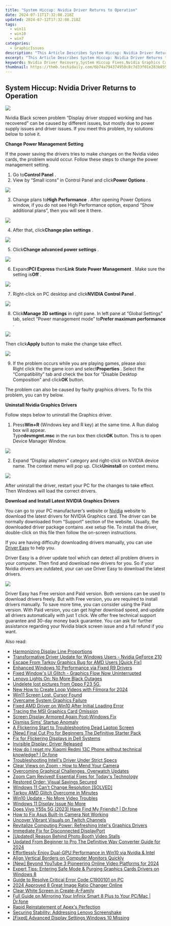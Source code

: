 ```yaml
---
title: "System Hiccup: Nvidia Driver Returns to Operation"
date: 2024-07-11T17:32:08.218Z
updated: 2024-07-12T17:32:08.218Z
tags:
  - win11
  - win10
  - win7
categories:
  - GraphicIssues
description: "This Article Describes System Hiccup: Nvidia Driver Returns to Operation"
excerpt: "This Article Describes System Hiccup: Nvidia Driver Returns to Operation"
keywords: Nvidia Driver Recovery,System Hiccup Fixes,Nvidia Graphics Card Troubleshooting,Driver Rollback for GPUs,Reinstating Graphics Driver Functionality,Nvidia System Stability Fixes,Driver Reset Tips for Graphics Hardware
thumbnail: https://thmb.techidaily.com/6b74a794374950c8c7d33f01e283b8595a0e02efb75345cb412052a7193f6b01.jpg
---
```


## System Hiccup: Nvidia Driver Returns to Operation

![](https://images.drivereasy.com/wp-content/uploads/2016/05/display-driver-stopped-responding-and-has-recovered.jpg)

 Nvidia Black screen problem “Display driver stopped working and has recovered” can be caused by different issues, but mostly due to power supply issues and driver issues. If you meet this problem, try solutions below to solve it.

**Change Power Management Setting**

 If the power saving the drivers tries to make changes on the Nvidia video cards, the problem would occur. Follow these steps to change the power management setting.

 1) Go to**Control Panel** .
 2) View by “Small icons” in Control Panel and click**Power Options** .

![](https://images.drivereasy.com/wp-content/uploads/2016/05/img_573c08bd0f6aa.png)

 3) Change plans to**High Performance** . After opening Power Options window, if you do not see High Performance option, expand “Show additional plans”, then you will see it there.

![](https://images.drivereasy.com/wp-content/uploads/2016/05/img_573c09e3a2aee.png)

 4) After that, click**Change plan settings** .

![](https://images.drivereasy.com/wp-content/uploads/2016/05/img_573c0a4a70cf0.png)

 5) Click**Change advanced power settings** .

![](https://images.drivereasy.com/wp-content/uploads/2016/05/img_573c0ab3594da.png)

 6) Expand**PCI Express** then**Link State Power Management** . Make sure the setting is**Off** .

![](https://images.drivereasy.com/wp-content/uploads/2016/05/img_573c0bc516efb.png)

 7) Right-click on PC desktop and click**NVIDIA Control Panel** .

![](https://images.drivereasy.com/wp-content/uploads/2016/05/img_573c0c35ec296.png)

 8) Click**Manage 3D settings** in right pane. In left pane at “Global Settings” tab, select “Power management mode” to**Prefer maximum performance** .

![](https://images.drivereasy.com/wp-content/uploads/2016/05/img_573c0cc228eef.png)

 Then click**Apply** button to make the change take effect.

![](https://images.drivereasy.com/wp-content/uploads/2016/05/img_573c0fb7ef6a4.png)

 9) If the problem occurs while you are playing games, please also:  
 Right click the the game icon and select**Properties** . Select the “Compatibility” tab and check the box for “Disable Desktop Composition” and click**OK** button.

 The problem can also be caused by faulty graphics drivers. To fix this problem, you can try below.

**Uninstall Nvidia Graphics Drivers**

Follow steps below to uninstall the Graphics driver.

 1) Press**Win+R** (Windows key and R key) at the same time. A Run dialog box will appear.  
 Type**devmgmt.msc** in the run box then click**OK** button. This is to open Device Manager Window.

![](https://images.drivereasy.com/wp-content/uploads/2016/05/img_573c18aa82678.png)

 2) Expand “Display adapters” category and right-click on NVIDIA device name. The context menu will pop up. Click**Uninstall** on context menu.

![](https://images.drivereasy.com/wp-content/uploads/2016/05/img_573c18d4267ba.png)

 After uninstall the driver, restart your PC for the changes to take effect. Then Windows will load the correct drivers.

**Download and Install Latest NVIDIA Graphics Drivers**

 You can go to your PC manufacturer’s website or [Nvidia](https://tools.techidaily.com/drivereasy/download/) website to download the latest drivers for NVIDIA Graphics card. The driver can be normally downloaded from “Support” section of the website. Usually, the downloaded driver package contains .exe setup file. To install the driver, double-click on this file then follow the on-screen instructions.

 If you are having difficulty downloading drivers manually, you can use [Driver Easy](https://tools.techidaily.com/drivereasy/download/) to help you.

 Driver Easy is a driver update tool which can detect all problem drivers in your computer. Then find and download new drivers for you. So if your Nvidia drivers are outdated, your can use Driver Easy to download the latest drivers.

![](https://images.drivereasy.com/wp-content/uploads/2017/04/img_58ef1551ce774.jpg)

 Driver Easy has Free version and Paid version. Both versions can be used to download drivers freely. But with Free version, you are required to install drivers manually. To save more time, you can consider using the Paid version. With Paid version, you can get higher download speed, and update all drivers automatically with just 1 click. We offer free technical support guarantee and 30-day money back guarantee. You can ask for further assistance regarding your Nvidia black screen issue and a full refund if you want.

<ins class="adsbygoogle"
     style="display:block"
     data-ad-format="autorelaxed"
     data-ad-client="ca-pub-7571918770474297"
     data-ad-slot="1223367746"></ins>



<ins class="adsbygoogle"
     style="display:block"
     data-ad-client="ca-pub-7571918770474297"
     data-ad-slot="8358498916"
     data-ad-format="auto"
     data-full-width-responsive="true"></ins>



<span class="atpl-alsoreadstyle">Also read:</span>
<div><ul>
<li><a href="https://graphic-issues.techidaily.com/harmonizing-display-line-proportions/"><u>Harmonizing Display Line Proportions</u></a></li>
<li><a href="https://graphic-issues.techidaily.com/transformative-driver-update-for-windows-users-nvidia-geforce-210/"><u>Transformative Driver Update for Windows Users - Nvidia GeForce 210</u></a></li>
<li><a href="https://graphic-issues.techidaily.com/escape-from-tarkov-graphics-bug-for-amd-users-quick-fix/"><u>Escape From Tarkov Graphics Bug for AMD Users [Quick Fix]</u></a></li>
<li><a href="https://graphic-issues.techidaily.com/enhanced-windows-10-performance-via-fixed-r9-drivers/"><u>Enhanced Windows 10 Performance via Fixed R9 Drivers</u></a></li>
<li><a href="https://graphic-issues.techidaily.com/fixed-windows-ui-glitch-graphics-flow-now-uninterrupted/"><u>Fixed Window's UI Glitch - Graphics Flow Now Uninterrupted</u></a></li>
<li><a href="https://graphic-issues.techidaily.com/lenovo-lights-on-no-more-black-outages/"><u>Lenovo Lights On: No More Black Outages</u></a></li>
<li><a href="https://techidaily.com/undelete-lost-pictures-from-oppo-f23-5g-by-fonelab-android-recover-pictures/"><u>Undelete lost pictures from Oppo F23 5G.</u></a></li>
<li><a href="https://ai-editing-video.techidaily.com/new-how-to-create-loop-videos-with-filmora-for-2024/"><u>New How to Create Loop Videos with Filmora for 2024</u></a></li>
<li><a href="https://graphic-issues.techidaily.com/win11-screen-lost-cursor-found/"><u>Win11 Screen Lost, Cursor Found</u></a></li>
<li><a href="https://graphic-issues.techidaily.com/overcame-system-graphics-failure/"><u>Overcame System Graphics Failure</u></a></li>
<li><a href="https://graphic-issues.techidaily.com/fixed-amd-driver-on-win10-after-initial-loading-error/"><u>Fixed AMD Driver on Win10 After Initial Loading Error</u></a></li>
<li><a href="https://graphic-issues.techidaily.com/tracing-the-msi-graphics-card-omission/"><u>Tracing the MSI Graphics Card Omission</u></a></li>
<li><a href="https://graphic-issues.techidaily.com/screen-display-armored-again-post-windows-fix/"><u>Screen Display Armored Again Post-Windows Fix</u></a></li>
<li><a href="https://graphic-issues.techidaily.com/dismiss-sims-startup-anomaly/"><u>Dismiss Sims' Startup Anomaly</u></a></li>
<li><a href="https://graphic-issues.techidaily.com/a-flickering-start-to-troubleshooting-dead-laptop-screen/"><u>A Flickering Start to Troubleshooting Dead Laptop Screen</u></a></li>
<li><a href="https://some-techniques.techidaily.com/new-final-cut-pro-for-beginners-the-definitive-starter-pack/"><u>[New] Final Cut Pro for Beginners  The Definitive Starter Pack</u></a></li>
<li><a href="https://graphic-issues.techidaily.com/fix-for-flickering-displays-in-dell-systems/"><u>Fix for Flickering Displays in Dell Systems</u></a></li>
<li><a href="https://graphic-issues.techidaily.com/invisible-display-driver-released/"><u>Invisible Display: Driver Released</u></a></li>
<li><a href="https://techidaily.com/how-do-i-reset-my-xiaomi-redmi-13c-phone-without-technical-knowledge-drfone-by-drfone-reset-android-reset-android/"><u>How do I reset my Xiaomi Redmi 13C Phone without technical knowledge? | Dr.fone</u></a></li>
<li><a href="https://graphic-issues.techidaily.com/troubleshooting-intells-driver-under-strict-specs/"><u>Troubleshooting Intell's Driver Under Strict Specs</u></a></li>
<li><a href="https://graphic-issues.techidaily.com/clear-views-on-zoom-how-to-mend-your-camera/"><u>Clear Views on Zoom - How to Mend Your Camera</u></a></li>
<li><a href="https://graphic-issues.techidaily.com/1719817843018-overcoming-graphical-challenges-overwatch-updates/"><u>Overcoming Graphical Challenges, Overwatch Updates</u></a></li>
<li><a href="https://graphic-issues.techidaily.com/zoom-cam-revived-essential-fixes-for-todays-technology/"><u>Zoom Cam Revived! Essential Fixes for Today's Technology</u></a></li>
<li><a href="https://graphic-issues.techidaily.com/restored-order-visual-savings-secured/"><u>Restored Order: Visual Savings Secured</u></a></li>
<li><a href="https://graphic-issues.techidaily.com/windows-11-cant-change-resolution-solved/"><u>Windows 11 Can't Change Resolution [SOLVED]</u></a></li>
<li><a href="https://graphic-issues.techidaily.com/tarkov-amd-glitch-overcome-in-minutes/"><u>Tarkov AMD Glitch Overcome in Minutes</u></a></li>
<li><a href="https://graphic-issues.techidaily.com/win10-update-no-more-video-troubles/"><u>Win10 Update - No More Video Troubles</u></a></li>
<li><a href="https://graphic-issues.techidaily.com/windows-11-display-issue-no-more/"><u>Windows 11 Display Issue No More</u></a></li>
<li><a href="https://location-social.techidaily.com/does-vivo-y55s-5g-2023-have-find-my-friends-drfone-by-drfone-virtual-android/"><u>Does Vivo Y55s 5G (2023) Have Find My Friends? | Dr.fone</u></a></li>
<li><a href="https://graphic-issues.techidaily.com/how-to-fix-asus-built-in-camera-not-working/"><u>How to Fix Asus Built-In Camera Not Working</u></a></li>
<li><a href="https://graphic-issues.techidaily.com/uncover-vibrant-visuals-on-twitch-channels/"><u>Uncover Vibrant Visuals on Twitch Channels</u></a></li>
<li><a href="https://graphic-issues.techidaily.com/revitalize-computing-power-refreshing-intels-graphics-drivers/"><u>Revitalize Computing Power: Refreshing Intel's Graphics Drivers</u></a></li>
<li><a href="https://graphic-issues.techidaily.com/immediate-fix-for-disconnected-displayport/"><u>Immediate Fix for Disconnected DisplayPort</u></a></li>
<li><a href="https://extra-skills.techidaily.com/updated-reason-behind-photo-booth-video-stalls/"><u>[Updated] Reason Behind Photo Booth Video Stalls</u></a></li>
<li><a href="https://ai-video-apps.techidaily.com/updated-from-beginner-to-pro-the-definitive-wav-converter-guide-for-2024/"><u>Updated From Beginner to Pro The Definitive Wav Converter Guide for 2024</u></a></li>
<li><a href="https://graphic-issues.techidaily.com/effortlessly-enjoy-dual-gpu-performance-in-win10-via-nvidia-and-intel/"><u>Effortlessly Enjoy Dual-GPU Performance in Win10 via Nvidia & Intel</u></a></li>
<li><a href="https://graphic-issues.techidaily.com/align-vertical-borders-on-computer-monitors-quickly/"><u>Align Vertical Borders on Computer Monitors Quickly</u></a></li>
<li><a href="https://facebook-video-footage.techidaily.com/new-beyond-youtube-3-pioneering-online-video-platforms-for-2024/"><u>[New] Beyond YouTube  3 Pioneering Online Video Platforms for 2024</u></a></li>
<li><a href="https://graphic-issues.techidaily.com/expert-tips-entering-safe-mode-and-purging-graphics-cards-drivers-on-windows-8/"><u>Expert Tips: Entering Safe Mode & Purging Graphics Cards Drivers on Windows 8</u></a></li>
<li><a href="https://graphic-issues.techidaily.com/guide-to-resolve-critical-error-code-c1900101-on-pc/"><u>Guide to Resolve Critical Error Code C1900101 on PC</u></a></li>
<li><a href="https://video-ai-editor.techidaily.com/2024-approved-8-great-image-ratio-changer-online/"><u>2024 Approved 8 Great Image Ratio Changer Online</u></a></li>
<li><a href="https://graphic-issues.techidaily.com/clear-white-screen-in-create-a-family/"><u>Clear White Screen in Create-A-Family</u></a></li>
<li><a href="https://screen-mirror.techidaily.com/full-guide-on-mirroring-your-infinix-smart-8-plus-to-your-pcmac-drfone-by-drfone-android/"><u>Full Guide on Mirroring Your Infinix Smart 8 Plus to Your PC/Mac | Dr.fone</u></a></li>
<li><a href="https://graphic-issues.techidaily.com/rapid-reinstatement-of-apexs-perfection/"><u>Rapid Reinstatement of Apex's Perfection</u></a></li>
<li><a href="https://graphic-issues.techidaily.com/securing-stability-addressing-lenovo-screenshake/"><u>Securing Stability: Addressing Lenovo Screenshake</u></a></li>
<li><a href="https://graphic-issues.techidaily.com/fixed-advanced-display-settings-windows-10-missing/"><u>[Fixed] Advanced Display Settings Windows 10 Missing</u></a></li>
</ul></div>
